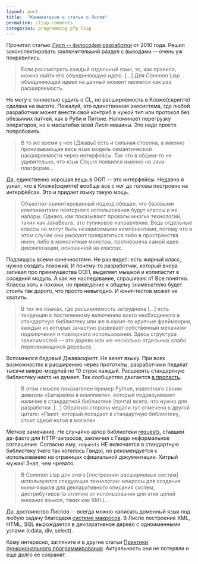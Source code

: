 ```yaml
---
layout: post
title:  "Комментарии к статье о Лиспе"
permalink: /lisp-comments
categories: programming pfp lisp
---
```


[article-url]: http://fprog.ru/2010/issue5/vsevolod-dyomkin-lisp-philosophy/

Прочитал статью [Лисп -- философия разработки][article-url] от 2010 года. Решил
законспектировать заключительынй раздел с выводами -- очень уж понравились.

> Если рассмотреть каждый отдельный язык, то, как правило, можно найти его
> объединяющую идею. [...] Для Common Lisp объединяющей идеей на данный момент
> является как раз расширяемость.

Не могу с точностью судить о CL, но расширяемость в Кложе(скрипте) сделана на
высоте. Пожалуй, это единственная экосистема, где любой разработчик может внести
свой контриб в чужой тип или протокол без обезьяних патчей, как в Руби и
Питоне. Напоминает перегрузку операторов, но в масштабах всей Лисп-машины. Это
надо просто попробовать.

> В то же время у нее [Джавы] есть и сильная сторона, а именно пронизывающая
> весь язык модель семантической расширяемости через интерфейсы. Так что в
> общем-то не удивительно, что язык Clojure появился именно на Java-платформе...

Да, единственно хорошая вещь в ООП -- это интерфейсы. Недавно я узнал, что в
Кложе(скрипте) вообще все с ног до головы построено на интерфейсах. Это и
придает языку такую мощь.

> Объектно-ориентированный подход обещал, что базовыми компонентами повторного
> использования будут классы и их наборы. Однако, как показывают провалы многих
> технологий, таких как JavaBeans, это тупиковое направление. Ведь отдельные
> классы не могут быть независимыми компонентами, потому что в этом случае они
> рискуют превратиться либо в пространства имен, либо в монолитные монстры,
> противореча самой идее декомпозиции, основанной на классах.

Подпишусь всеми конечностями. Не раз видел: есть жирный класс, нужно создать
похожий. И почему-то разработчик, который вчера заливал про преимущества ООП,
выделяет мышкой и копипастит в соседний модуль. А как же наследование, спрашиваю
я? Все понятно. Классы хоть и похожи, но приведение к общему знаменателю будет
стоить так дорого, что просто невыгодно. И юнит-тестов может не хватить.

> В тех же языках, где расширяемость затруднена [...] есть тенденция к
> постепенному включению всего необходимого в стандартную библиотеку или же в
> какие-то крупные фреймворки, каждый из которых зачастую развивает собственный
> механизм подключения и повторного использования. Здесь структура зависимостей
> — это дерево или же несколько отдельных слабо пересекающихся деревьев.

Вспомнился бедовый Джаваскрипт. Не везет языку. При всех возможностях к
расширению через прототипы, разработчики педалат тысячи микро-модулей по 10
строк каждый. Расширять стандартную библиотеку никто не думает. Так сообщество
двигается [в пропасть](/npm).

> В этом смысле показателен пример Python, известного своим девизом «Батарейки в
> комплекте», который подразумевает наличие в стандартной библиотеке (почти)
> всего, что нужно для разработки. [...] Обратная сторона медали тут отмечена в
> другой цитате: «Пакет, который попадает в стандартную библиотеку, стоит одной
> ногой в могиле»

Меткое замечание. Не случайно автор библиотеки
[requests](http://docs.python-requests.org/en/master/), ставшей де-факто для
HTTP-запросов, заключил с Гвидо неформальное соглашение. Согласно ему,
`requests` НЕ включается в стандартную библиотеку (чего так хотелось Гвидо), но
рекомендуется к использованию на страницах официальной документации. Хитрый
мужик! Знал, чем чревато.

> В Common Lisp для этого [построения расширяемых систем] используются следующие
> технологии: макросы для создания мини-языков для декларативного описания
> систем, дистрибутивов (в отличие от использования для этих целей внешних
> языков, таких как XML)...

Да, достоинство Лиспов -- всегда можно написать доменный язык под любую задачу
благодаря [системе макросов](/code-data). В Лиспе построение XML, HTML, SQL
вырождается в декларативное дерево с одноименными узлами (cdata, div, select).

Кому интересно, загляните и в другие статьи
[Практики функционального программирования](http://fprog.ru/). Актуальность они
не потеряли и еще долго ее сохранят.
